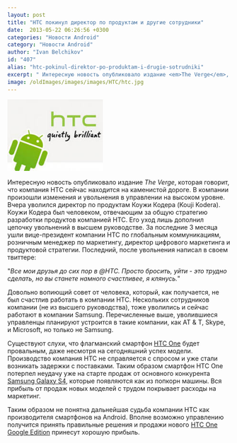 ```yaml
---
layout: post
title: "HTC покинул директор по продуктам и другие сотрудники"
date:  2013-05-22 06:26:56 +0300
categories: "Новости Android"
category: "Новости Android"
author: "Ivan Belchikov"
id: "407"
alias: "htc-pokinul-direktor-po-produktam-i-drugie-sotrudniki"
excerpt: " Интересную новость опубликовало издание <em>The Verge</em>, которая говорит, что компания HTC сейчас находится на каменистой дороге. В компании произошли изменения и увольнения в управлении на высоком уровне. Вчера уволился директор по продуктам Коужи Кодера (Kouji Kodera). "
image: /oldImages/images/images/HTC/htc.jpg
---
```

<img src="/oldImages/images/images/HTC/htc.jpg" alt="НТС" width="216" height="162" > 

Интересную новость опубликовало издание <em>The Verge</em>, которая говорит, что компания HTC сейчас находится на каменистой дороге. В компании произошли изменения и увольнения в управлении на высоком уровне. Вчера уволился директор по продуктам Коужи Кодера (Kouji Kodera). 
Коужи Кодера был человеком, отвечающим за общую стратегию разработки продуктов компанией HTC. Его уход лишь дополнил цепочку увольнений в высшем руководстве. За последние 3 месяца ушли вице-президент компании HTC по глобальным коммуникациям, розничным менеджер по маркетингу, директор цифрового маркетинга и продуктовой стратегии. Последний, после увольнения написал в своем твиттере:

"<em>Все мои друзья до сих пор в @HTC. Просто бросить, уйти - это трудно сделать, но вы станете намного счастливее, я клянусь.</em>"

Довольно вопиющий совет от человека, который, как получается, не был счастлив работать в компании HTC. Нескольких сотрудников компании (не из высшего руководства), тоже уволились и сейчас работают в компании Samsung. Перечисленные выше, уволившиеся управленцы планируют устроится в такие компании, как AT &amp; T, Skype, и Microsoft, но только не Samsung.

Существуют слухи, что флагманский смартфон <a href="index.php?option=com_content&amp;view=article&amp;id=288&amp;catid=8&amp;Itemid=102">HTC One</a> будет провальным, даже несмотря на сегодняшний успех модели. Производство компания HTC не справляется с спросом и уже стали возникать задержки с поставками. Таким образом смартфон HTC One потерпел неудачу уже на старте продаж от основного конкурента <a href="index.php?option=com_content&amp;view=article&amp;id=396&amp;catid=8&amp;Itemid=102">Samsung Galaxy S4</a>, которые появляются как из попкорн машины. Вся прибыль от продаж новых моделей с трудом покрывает расходы на маркетинг.

Таким образом не понятна дальнейшая судьба компании HTC как производителя смартфонов на Android. Вполне возможно управлению получится принять правильные решения и продажи нового <a href="index.php?option=com_content&amp;view=article&amp;id=404&amp;catid=8&amp;Itemid=102">HTC One Google Edition</a> принесут хорошую прибыль.
